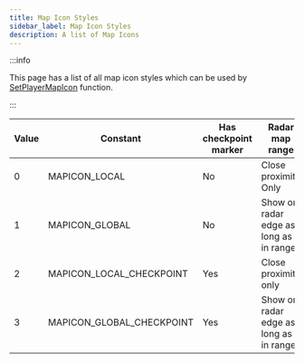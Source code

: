 ```yaml
---
title: Map Icon Styles
sidebar_label: Map Icon Styles
description: A list of Map Icons
---
```


:::info

This page has a list of all map icon styles which can be used by [SetPlayerMapIcon](../functions/SetPlayerMapIcon) function.

:::

| Value  | Constant                  | Has checkpoint marker | Radar map range                        |
| ------ | ------------------------- | --------------------- | -------------------------------------- |
| 0      | MAPICON_LOCAL             | No                    | Close proximity Only                   |
| 1      | MAPICON_GLOBAL            | No                    | Show on radar edge as long as in range |
| 2      | MAPICON_LOCAL_CHECKPOINT  | Yes                   | Close proximity only                   |
| 3      | MAPICON_GLOBAL_CHECKPOINT | Yes                   | Show on radar edge as long as in range |
